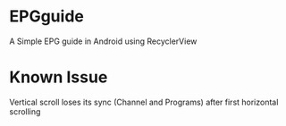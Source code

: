 # EPGguide
A Simple EPG guide in Android using RecyclerView

# Known Issue
Vertical scroll loses its sync (Channel and Programs) after first horizontal scrolling
